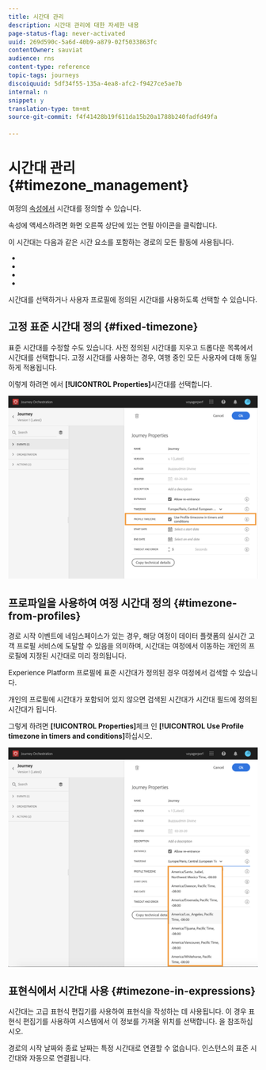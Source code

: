 ```yaml
---
title: 시간대 관리
description: 시간대 관리에 대한 자세한 내용
page-status-flag: never-activated
uuid: 269d590c-5a6d-40b9-a879-02f5033863fc
contentOwner: sauviat
audience: rns
content-type: reference
topic-tags: journeys
discoiquuid: 5df34f55-135a-4ea8-afc2-f9427ce5ae7b
internal: n
snippet: y
translation-type: tm+mt
source-git-commit: f4f41428b19f611da15b20a1788b240fadfd49fa

---
```




# 시간대 관리 {#timezone_management}

여정의 [속성에서](../building-journeys/changing-properties.md) 시간대를 정의할 수 있습니다.

속성에 액세스하려면 화면 오른쪽 상단에 있는 연필 아이콘을 클릭합니다.

이 시간대는 다음과 같은 시간 요소를 포함하는 경로의 모든 활동에 사용됩니다.

* [](../building-journeys/condition-activity.md#time_condition)
* [](../building-journeys/condition-activity.md#date_condition)
* [](../building-journeys/wait-activity.md#custom)
* [](../building-journeys/wait-activity.md#fixed_date)

시간대를 선택하거나 사용자 프로필에 정의된 시간대를 사용하도록 선택할 수 있습니다.

## 고정 표준 시간대 정의 {#fixed-timezone}

표준 시간대를 수정할 수도 있습니다. 사전 정의된 시간대를 지우고 드롭다운 목록에서 시간대를 선택합니다. 고정 시간대를 사용하는 경우, 여행 중인 모든 사용자에 대해 동일하게 적용됩니다.

이렇게 하려면 에서 **[!UICONTROL Properties]**&#x200B;시간대를 선택합니다.

![](../assets/journey73.png)

## 프로파일을 사용하여 여정 시간대 정의 {#timezone-from-profiles}

경로 시작 이벤트에 네임스페이스가 있는 경우, 해당 여정이 데이터 플랫폼의 실시간 고객 프로필 서비스에 도달할 수 있음을 의미하며, 시간대는 여정에서 이동하는 개인의 프로필에 지정된 시간대로 미리 정의됩니다.

Experience Platform 프로필에 표준 시간대가 정의된 경우 여정에서 검색할 수 있습니다.

개인의 프로필에 시간대가 포함되어 있지 않으면 검색된 시간대가 시간대 필드에 정의된 시간대가 됩니다.

그렇게 하려면 **[!UICONTROL Properties]**&#x200B;체크 인 **[!UICONTROL Use Profile timezone in timers and conditions]**&#x200B;하십시오.

![](../assets/journey72.png)

## 표현식에서 시간대 사용 {#timezone-in-expressions}

시간대는 고급 표현식 편집기를 사용하여 표현식을 작성하는 데 사용됩니다. 이 경우 표현식 편집기를 사용하여 시스템에서 이 정보를 가져올 위치를 선택합니다. 을 [](../expression/expressionadvanced.md)참조하십시오.

경로의 시작 날짜와 종료 날짜는 특정 시간대로 연결할 수 없습니다. 인스턴스의 표준 시간대와 자동으로 연결됩니다.
